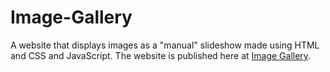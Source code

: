 # Image-Gallery
A website that displays images as a "manual" slideshow made using HTML and CSS and JavaScript.
The website is published here at [Image Gallery](https://nexile-varun.github.io/Image-Gallery/).
